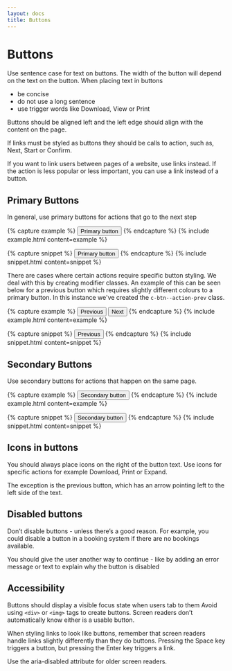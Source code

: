 ```yaml
---
layout: docs
title: Buttons
---
```


# Buttons

Use sentence case for text on buttons. The width of the button will depend on the text on the button. When placing text in buttons

- be concise
- do not use a long sentence
- use trigger words like Download, View or Print

Buttons should be aligned left and the left edge should align with the content on the page.

If links must be styled as buttons they should be calls to action, such as, Next, Start or Confirm.

If you want to link users between pages of a website, use links instead. If the action is less popular or less important, you can use a link instead of a button.

## Primary Buttons

In general, use primary buttons for actions that go to the next step

{% capture example %}
<button type="button" class="c-btn c-btn--primary">Primary button</button>
{% endcapture %}
{% include example.html content=example %}

{% capture snippet %}
<button type="button" class="c-btn c-btn--primary">
  Primary button
</button>
{% endcapture %}
{% include snippet.html content=snippet %}

There are cases where certain actions require specific button styling. We deal with this by creating modifier classes. An example of this can be seen below for a previous button which requires slightly different colours to a primary button. In this instance we've created the `c-btn--action-prev` class.

{% capture example %}
<button type="button" class="c-btn c-btn--primary c-btn--action-prev">Previous</button>
<button type="button" class="c-btn c-btn--primary">Next</button>
{% endcapture %}
{% include example.html content=example %}

{% capture snippet %}
<button type="button" class="c-btn c-btn--primary c-btn--action-prev">
  Previous
</button>
{% endcapture %}
{% include snippet.html content=snippet %}

## Secondary Buttons

Use secondary buttons for actions that happen on the same page.

{% capture example %}
<button type="button" class="c-btn c-btn--secondary">Secondary button</button>
{% endcapture %}
{% include example.html content=example %}

{% capture snippet %}
<button type="button" class="c-btn c-btn--secondary">
  Secondary button
</button>
{% endcapture %}
{% include snippet.html content=snippet %}

## Icons in buttons

You should always place icons on the right of the button text. Use icons for specific actions for example Download, Print or Expand.

The exception is the previous button, which has an arrow pointing left to the left side of the text.

## Disabled buttons

Don’t disable buttons - unless there’s a good reason. For example, you could disable a button in a booking system if there are no bookings available.

You should give the user another way to continue - like by adding an error message or text to explain why the button is disabled

## Accessibility

Buttons should display a visible focus state when users tab to them Avoid using `<div>` or `<img>` tags to create buttons. Screen readers don’t automatically know either is a usable button.

When styling links to look like buttons, remember that screen readers handle links slightly differently than they do buttons. Pressing the Space key triggers a button, but pressing the Enter key triggers a link.

Use the aria-disabled attribute for older screen readers.
